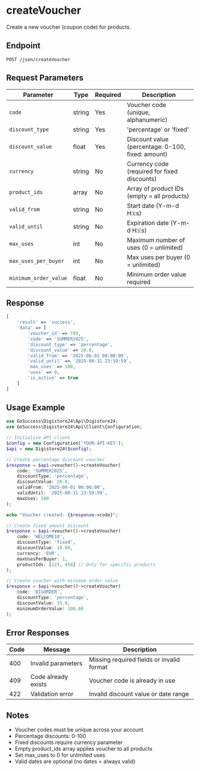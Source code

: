 # createVoucher

Create a new voucher (coupon code) for products.

## Endpoint

```
POST /json/createVoucher
```

## Request Parameters

| Parameter | Type | Required | Description |
|-----------|------|----------|-------------|
| `code` | string | Yes | Voucher code (unique, alphanumeric) |
| `discount_type` | string | Yes | 'percentage' or 'fixed' |
| `discount_value` | float | Yes | Discount value (percentage: 0-100, fixed: amount) |
| `currency` | string | No | Currency code (required for fixed discounts) |
| `product_ids` | array | No | Array of product IDs (empty = all products) |
| `valid_from` | string | No | Start date (Y-m-d H:i:s) |
| `valid_until` | string | No | Expiration date (Y-m-d H:i:s) |
| `max_uses` | int | No | Maximum number of uses (0 = unlimited) |
| `max_uses_per_buyer` | int | No | Max uses per buyer (0 = unlimited) |
| `minimum_order_value` | float | No | Minimum order value required |

## Response

```php
[
    'result' => 'success',
    'data' => [
        'voucher_id' => 789,
        'code' => 'SUMMER2025',
        'discount_type' => 'percentage',
        'discount_value' => 20.0,
        'valid_from' => '2025-06-01 00:00:00',
        'valid_until' => '2025-08-31 23:59:59',
        'max_uses' => 100,
        'uses' => 0,
        'is_active' => true
    ]
]
```

## Usage Example

```php
use GoSuccess\Digistore24\Api\Digistore24;
use GoSuccess\Digistore24\Api\Client\Configuration;

// Initialize API client
$config = new Configuration('YOUR-API-KEY');
$api = new Digistore24($config);

// Create percentage discount voucher
$response = $api->voucher()->createVoucher(
    code: 'SUMMER2025',
    discountType: 'percentage',
    discountValue: 20.0,
    validFrom: '2025-06-01 00:00:00',
    validUntil: '2025-08-31 23:59:59',
    maxUses: 100
);

echo "Voucher created: {$response->code}";

// Create fixed amount discount
$response = $api->voucher()->createVoucher(
    code: 'WELCOME10',
    discountType: 'fixed',
    discountValue: 10.00,
    currency: 'EUR',
    maxUsesPerBuyer: 1,
    productIds: [123, 456] // Only for specific products
);

// Create voucher with minimum order value
$response = $api->voucher()->createVoucher(
    code: 'BIGORDER',
    discountType: 'percentage',
    discountValue: 15.0,
    minimumOrderValue: 100.00
);
```

## Error Responses

| Code | Message | Description |
|------|---------|-------------|
| 400 | Invalid parameters | Missing required fields or invalid format |
| 409 | Code already exists | Voucher code is already in use |
| 422 | Validation error | Invalid discount value or date range |

## Notes

- Voucher codes must be unique across your account
- Percentage discounts: 0-100
- Fixed discounts require currency parameter
- Empty product_ids array applies voucher to all products
- Set max_uses to 0 for unlimited uses
- Valid dates are optional (no dates = always valid)
